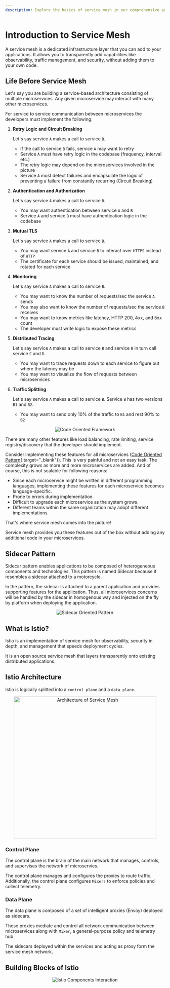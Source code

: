 ```yaml
---
description: Explore the basics of service mesh in our comprehensive guide! Learn how it streamlines communication between microservices in a Kubernetes environment. Dive into key concepts and benefits of service mesh.
---
```


# Introduction to Service Mesh

A service mesh is a dedicated infrastructure layer that you can add to your applications. It allows you to transparently add capabilities like observability, traffic management, and security, without adding them to your own code.


## Life Before Service Mesh

Let's say you are building a service-based architecture consisting of multiple microservices. Any given microservice may interact with many other microservices.

For service to service communication between microservices the developers must implement the following:

1. **Retry Logic and Circuit Breaking**

    Let's say service `A` makes a call to service `B`.

    - If the call to service `B` fails, service `A` may want to retry
    - Service `A` must have retry logic in the codebase (frequency, interval etc.)
    - The retry logic may depend on the microservices involved in the picture
    - Service `A` must detect failures and encapsulate the logic of preventing a failure from constantly recurring (Circuit Breaking)

2. **Authentication and Authorization**

    Let's say service `A` makes a call to service `B`.

    - You may want authentication between service `A` and `B`
    - Service `A` and service `B` must have authentication logic in the codebase

3. **Mutual TLS**

    Let's say service `A` makes a call to service `B`.

    - You may want service `A` and service `B` to interact over `HTTPS` instead of `HTTP`
    - The certificate for each service should be issued, maintained, and rotated for each service

4. **Monitoring**

    Let's say service `A` makes a call to service `B`.

    - You may want to know the number of requests/sec the service `A` sends
    - You may also want to know the number of requests/sec the service `B` receives
    - You may want to know metrics like latency, HTTP 200, 4xx, and 5xx count
    - The developer must write logic to expose these metrics

5. **Distributed Tracing**

    Let's say service `A` makes a call to service `B` and service `B` in turn call service `C` and `D`.

    - You may want to trace requests down to each service to figure out where the latency may be
    - You may want to visualize the flow of requests between microservices

6. **Traffic Splitting**

    Let's say service `A` makes a call to service `B`. Service `B` has two versions `B1` and `B2`.

    - You may want to send only 10% of the traffic to `B1` and rest 90% to `B2`

<p align="center">
    <img src="../../../assets/eks-course-images/service-mesh/code-oriented-frameworks.png" alt="Code Oriented Framework" loading="lazy" />
</p>

There are many other features like load balancing, rate limiting, service registry/discovery that the developer should implement.

Consider implementing these features for all microservices ([Code Oriented Pattern]{:target="_blank"}). This is very painful and not an easy task. The complexity grows as more and more microservices are added. And of course, this is not scalable for following reasons:

- Since each microservice might be written in different programming languages, implementing these features for each microservice becomes language-specific.
- Prone to errors during implementation.
- Difficult to upgrade each microservice as the system grows.
- Different teams within the same organization may adopt different implementations.


That's where service mesh comes into the picture!

Service mesh provides you these features out of the box without adding any additional code in your microservices.



## Sidecar Pattern

Sidecar pattern enables applications to be composed of heterogeneous components and technologies. This pattern is named Sidecar because it resembles a sidecar attached to a motorcycle.

In the pattern, the sidecar is attached to a parent application and provides supporting features for the application. Thus, all microservices concerns will be handled by the sidecar in homogenous way and injected on the fly by platform when deploying the application.

<p align="center">
    <img src="../../../assets/eks-course-images/service-mesh/sidecar-oriented-pattern.png" alt="Sidecar Oriented Pattern" loading="lazy" />
</p>


## What is Istio?

Istio is an implementation of service mesh for observability, security in depth, and management that speeds deployment cycles.

It is an open source service mesh that layers transparently onto existing distributed applications.



## Istio Architecture

Istio is logically splitted into a `control plane` and a `data plane`.

<p align="center">
    <img src="../../../assets/eks-course-images/service-mesh/servicemesh-highlevel-architecture.png" alt="Architecture of Service Mesh" loading="lazy" width="450" />
</p>

### Control Plane

The control plane is the brain of the main network that manages, controls, and supervises the network of microservies.

The control plane manages and configures the proxies to route traffic. Additionally, the control plane configures `Mixers` to enforce policies and collect telemetry.


### Data Plane

The data plane is composed of a set of intelligent proxies (Envoy) deployed as sidecars.

These proxies mediate and control all network communication between microservices along with `Mixer`, a general-purpose policy and telemetry hub.

The sidecars deployed within the services and acting as proxy form the service mesh network.


## Building Blocks of Istio

<p align="center">
    <img src="../../../assets/eks-course-images/service-mesh/istio-components-interaction.png" alt="Istio Components Interaction" loading="lazy" />
</p>




<!-- Hyperlinks -->
[Code Oriented Pattern]: https://www.istioworkshop.io/03-servicemesh-overview/introduction-service-mesh/#code-oriented-pattern